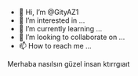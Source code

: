 - 👋 Hi, I’m @GityAZ1
- 👀 I’m interested in ...
- 🌱 I’m currently learning ...
- 💞️ I’m looking to collaborate on ...
- 📫 How to reach me ...

<!---
GityAZ1/GityAZ1 is a ✨ special ✨ repository because its `README.md` (this file) appears on your GitHub profile.
You can click the Preview link to take a look at your changes.
--->
<html>
<body>
Merhaba nasılsın güzel insan
</body>
<titlle> ktırrgıaıt
<h1>
</h1>
<s>
</s>
